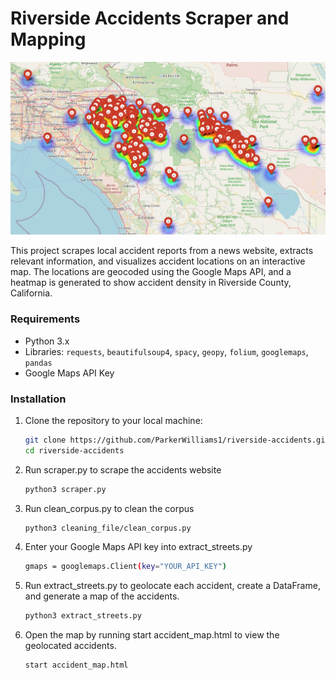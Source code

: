 # Riverside Accidents Scraper and Mapping

![Accident Map](images/accident-map.jpg)

This project scrapes local accident reports from a news website, extracts relevant information, and visualizes accident locations on an interactive map. The locations are geocoded using the Google Maps API, and a heatmap is generated to show accident density in Riverside County, California.

### Requirements

- Python 3.x
- Libraries: `requests`, `beautifulsoup4`, `spacy`, `geopy`, `folium`, `googlemaps`, `pandas`
- Google Maps API Key

### Installation

1. Clone the repository to your local machine:
   ```bash
   git clone https://github.com/ParkerWilliams1/riverside-accidents.git
   cd riverside-accidents
    ```

2. Run scraper.py to scrape the accidents website
   ```bash
   python3 scraper.py
   ```

3. Run clean_corpus.py to clean the corpus
   ```bash
   python3 cleaning_file/clean_corpus.py
   ```

4. Enter your Google Maps API key into extract_streets.py
   ```bash
   gmaps = googlemaps.Client(key="YOUR_API_KEY")
   ```

5. Run extract_streets.py to geolocate each accident, create a DataFrame, and generate a map of the accidents.
   ```bash
   python3 extract_streets.py
   ```

6. Open the map by running start accident_map.html to view the geolocated accidents.
   ```bash
   start accident_map.html
   ```